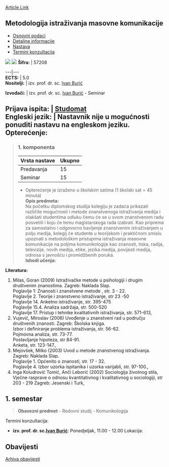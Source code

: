 [Article Link](https://www.fhs.hr/predmet/mimk)

## Metodologija istraživanja masovne komunikacije
  * [Osnovni podaci](https://www.fhs.hr/predmet/mimk#v1id-523782_526214_1_0 "Osnovni podaci")
  * [Detaljne informacije](https://www.fhs.hr/predmet/mimk#v1id-523782_526214_1_1 "Detaljne informacije")
  * [Nastava](https://www.fhs.hr/predmet/mimk#v1id-523782_526214_1_2 "Nastava")
  * [Termini konzultacija](https://www.fhs.hr/predmet/mimk#v1id-523782_526214_1_3 "Termini konzultacija")


[![](https://www.fhs.hr/img/flags/gif/hr.gif)](https://www.fhs.hr/predmet/mimk) [![](https://www.fhs.hr/img/flags/gif/gb.gif)](https://www.fhs.hr/en/course/mcrm)
**Šifra:** |  57208  
  
---|---  
**ECTS:** |  5.0   
**Nositelji:** |  izv. prof. dr. sc. [Ivan Burić](https://www.fhs.hr/djelatnik/ivan.buric)   
  
**Izvođači:** |  izv. prof. dr. sc. [Ivan Burić](https://www.fhs.hr/djelatnik/ivan.buric) - Seminar  
  
**Prijava ispita:** |  [Studomat](http://www.isvu.hr/studomat)  
**Engleski jezik:** |  Nastavnik nije u mogućnosti ponuditi nastavu na engleskom jeziku.   
**Opterećenje:**  
---  
> ### 1. komponenta
> | Vrsta nastave | Ukupno  
> ---|---  
> Predavanja | 15  
> Seminar | 15  
> * Opterećenje je izraženo u školskim satima (1 školski sat = 45 minuta)   
**Opis predmeta:**  
> Na početku diplomskog studija kolegiju je zadaća prikazati različite mogućnosti i metode znanstvenoga istraživanja medija i olakšati studentima odluku čemu će se u svom znanstvenom radu posvetiti i koju će temu magistarskoga rada izabrati. Kao priprema za samostalno i odgovorno bavljenje znanstvenim istraživanjem u polju medija, kolegij će studente u teorijskom i praktičnom smislu upoznati s metodološkim pristupima istraživanja masovne komunikacije na poljima komunikologije kao znanosti, tiska, radija, televizije, novih medija, etike, jezika medija, povijesti medija, odnosa s javnošću i promidžbenih poruka.  
**Ishodi učenja:**  

  
**Literatura:**  
  1. Milas, Goran (2009) Istraživačke metode u psihologiji i drugim društvenim znanostima. Zagreb: Naklada Slap.  
Poglavlje 1: Znanosti i znanstvene metode , str. 3 - 22.  
Poglavlje 2. Teorije i znanstveno istraživanje, str 23 -50  
Poglavlje 14. Anketno istraživanje, str. 395-475  
Poglavlje 15.4. Analiza sadržaja, str. 500-520  
Poglavlje 17. Pristup i tehnike kvalitativnih istraživanja, str. 571-613, 
  2. Vujević, Miroslav (2006) Uvođenje u znanstveni rad u području društvenih znanosti. Zagreb: Školska knjiga.  
Izbor i definiranje problema istraživanja, str. 56-62.  
Pojmovna analiza, str. 73-77.  
Postavljanje hipoteza, str 84-91.  
Anketa, str. 123-147., 
  3. Mejovšek, Milko (2003) Uvod u metode znanstvenog istraživanja. Zagreb: Naklada Slap.  
Poglavlje 1. Općenito o znanosti, str. 17 - 32.  
Poglavlje 4. Izbor uzorka ispitanika i uzorka varijabli, str. 97-100., 
  4. Inga Koludrović Tomić, Anči Leborić (2002) Sociologija životnog stila, Vječne rasprave o odnosu kvantitativnog i kvalitativnog u sociologiji, str 203 - 219 Zagreb: Jesenski i Turk, 

  
**1. semestar**  
---  
> **Obavezni predmet** - Redovni studij - Komunikologija  
>   
Termini konzultacija: 
  * **izv. prof. dr. sc.[Ivan Burić](https://www.fhs.hr/djelatnik/ivan.buric)**: 
Ponedjeljak, 11.00 - 12.00
Lokacija: 


## Obavijesti
[Arhiva obavijesti](https://www.fhs.hr/predmet/mimk?@=20oyv#news_80311 "Arhiva obavijesti")
